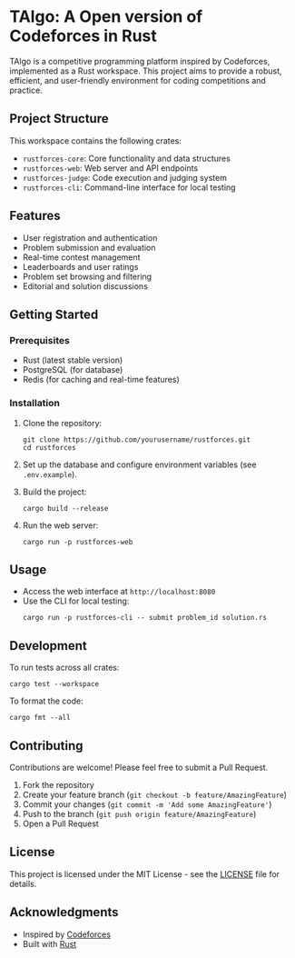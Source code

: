 # TAlgo: A Open version of Codeforces in Rust

TAlgo is a competitive programming platform inspired by Codeforces, implemented as a Rust workspace. This project aims to provide a robust, efficient, and user-friendly environment for coding competitions and practice.

## Project Structure

This workspace contains the following crates:

- `rustforces-core`: Core functionality and data structures
- `rustforces-web`: Web server and API endpoints
- `rustforces-judge`: Code execution and judging system
- `rustforces-cli`: Command-line interface for local testing

## Features

- User registration and authentication
- Problem submission and evaluation
- Real-time contest management
- Leaderboards and user ratings
- Problem set browsing and filtering
- Editorial and solution discussions

## Getting Started

### Prerequisites

- Rust (latest stable version)
- PostgreSQL (for database)
- Redis (for caching and real-time features)

### Installation

1. Clone the repository:
   ```
   git clone https://github.com/yourusername/rustforces.git
   cd rustforces
   ```

2. Set up the database and configure environment variables (see `.env.example`).

3. Build the project:
   ```
   cargo build --release
   ```

4. Run the web server:
   ```
   cargo run -p rustforces-web
   ```

## Usage

- Access the web interface at `http://localhost:8080`
- Use the CLI for local testing:
  ```
  cargo run -p rustforces-cli -- submit problem_id solution.rs
  ```

## Development

To run tests across all crates:
```
cargo test --workspace
```

To format the code:
```
cargo fmt --all
```

## Contributing

Contributions are welcome! Please feel free to submit a Pull Request.

1. Fork the repository
2. Create your feature branch (`git checkout -b feature/AmazingFeature`)
3. Commit your changes (`git commit -m 'Add some AmazingFeature'`)
4. Push to the branch (`git push origin feature/AmazingFeature`)
5. Open a Pull Request

## License

This project is licensed under the MIT License - see the [LICENSE](LICENSE) file for details.

## Acknowledgments

- Inspired by [Codeforces](https://codeforces.com/)
- Built with [Rust](https://www.rust-lang.org/)
